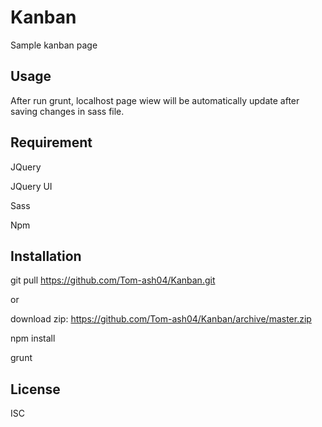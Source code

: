 # Kanban

Sample kanban page
## Usage
After run grunt, localhost page wiew will be automatically update after saving changes in sass file.
## Requirement
JQuery

JQuery UI

Sass

Npm
## Installation

git pull https://github.com/Tom-ash04/Kanban.git

or 

download zip: https://github.com/Tom-ash04/Kanban/archive/master.zip

npm install

grunt
## License
ISC
